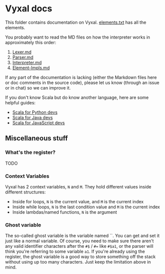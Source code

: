 # Vyxal docs

This folder contains documentation on Vyxal. [elements.txt](./elements.txt) has all the elements.

You probably want to read the MD files on how the interpreter works in approximately this order:

1. [Lexer.md](./Lexer.md)
2. [Parser.md](./Parser.md)
3. [Interpreter.md](./Interpreter.md)
4. [Element-Impls.md](./Element-Impls.md)

If any part of the documentation is lacking (either the Markdown files here or
doc comments in the source code), please let us know (through an issue or in
chat) so we can improve it.

If you don't know Scala but do know another language, here are some helpful guides:

- [Scala for Python devs](https://docs.scala-lang.org/scala3/book/scala-for-python-devs.html)
- [Scala for Java devs](https://docs.scala-lang.org/scala3/book/scala-for-java-devs.html)
- [Scala for JavaScript devs](https://docs.scala-lang.org/scala3/book/scala-for-javascript-devs.html)

## Miscellaneous stuff

### What's the register?

TODO

### Context Variables

Vyxal has 2 context variables, `N` and `M`. They hold different values inside different
structures:

- Inside for loops, `N` is the current value, and `M` is the current index
- Inside while loops, `N` is the last condition value and `M` is the current index
- Inside lambdas/named functions, `N` is the argument

### Ghost variable

The so-called ghost variable is the variable named ``. You can get and set it just like a normal
variable. Of course, you need to make sure there aren't any valid identifier characters after the
`#$` / `#=` like `#$a1`, or the parser will think you're referring to some variable `a1`. If you're
already using the register, the ghost variable is a good way to store something off the stack
without using up too many characters. Just keep the limitation above in mind.
